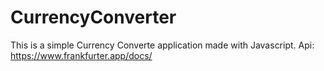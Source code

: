 # CurrencyConverter
This is a simple Currency Converte application made with Javascript.
Api: https://www.frankfurter.app/docs/
